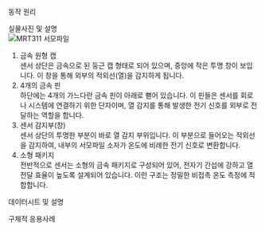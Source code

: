 동작 원리

실물사진 및 설명  
![MRT311 서모파일](https://m.vctec.co.kr/web/product/big/202211/3a1b01043832e20e3b52843221e3193c.jpg)  
1. 금속 원형 캡  
센서 상단은 금속으로 된 둥근 캡 형태로 되어 있으며, 중앙에 작은 투명 창이 보입니다. 이 창을 통해 외부의 적외선(열)을 감지하게 됩니다.  
2. 4개의 금속 핀  
하단에는 4개의 가느다란 금속 핀이 아래로 뻗어 있습니다. 이 핀들은 센서를 회로나 시스템에 연결하기 위한 단자이며, 열 감지를 통해 발생한 전기 신호를 외부로 전달하는 역할을 합니다.  
3. 센서 감지부(창)  
센서 상단의 투명한 부분이 바로 열 감지 부위입니다. 이 부분으로 들어오는 적외선을 감지하여, 내부의 서모파일 소자가 온도에 비례한 전기 신호로 변환합니다.  
4. 소형 패키지  
전반적으로 센서는 소형의 금속 패키지로 구성되어 있어, 전자기 간섭에 강하고 열 전달 효율이 높도록 설계되어 있습니다. 이런 구조는 정밀한 비접촉 온도 측정에 적합합니다.  

데이터시트 및 설명

구체적 응용사례
